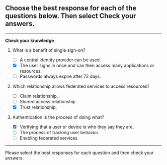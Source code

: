 

## Choose the best response for each of the questions below. Then select **Check your answers**.

---

**Check your knowledge**

1. What is a benefit of single sign-on?

   - [ ] A central identity provider can be used.
   - [x] The user signs in once and can then access many applications or resources.
   - [ ] Passwords always expire after 72 days.

2. Which relationship allows federated services to access resources?

   - [ ] Claim relationship.
   - [ ] Shared access relationship.
   - [x] Trust relationship.

3. Authentication is the process of doing what?

   - [x] Verifying that a user or device is who they say they are.
   - [ ] The process of tracking user behavior.
   - [ ] Enabling federated services.

---

Please select the best responses for each question and then check your answers.